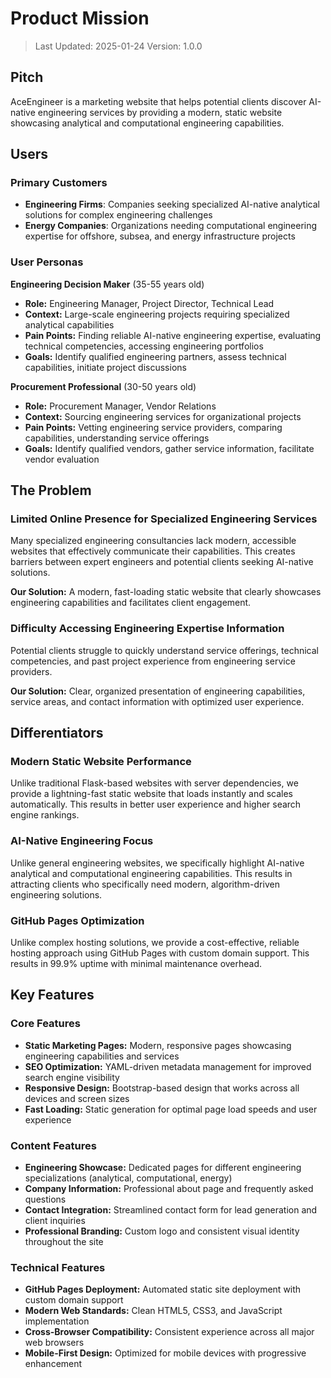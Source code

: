 # Product Mission

> Last Updated: 2025-01-24
> Version: 1.0.0

## Pitch

AceEngineer is a marketing website that helps potential clients discover AI-native engineering services by providing a modern, static website showcasing analytical and computational engineering capabilities.

## Users

### Primary Customers

- **Engineering Firms**: Companies seeking specialized AI-native analytical solutions for complex engineering challenges
- **Energy Companies**: Organizations needing computational engineering expertise for offshore, subsea, and energy infrastructure projects

### User Personas

**Engineering Decision Maker** (35-55 years old)
- **Role:** Engineering Manager, Project Director, Technical Lead
- **Context:** Large-scale engineering projects requiring specialized analytical capabilities
- **Pain Points:** Finding reliable AI-native engineering expertise, evaluating technical competencies, accessing engineering portfolios
- **Goals:** Identify qualified engineering partners, assess technical capabilities, initiate project discussions

**Procurement Professional** (30-50 years old)
- **Role:** Procurement Manager, Vendor Relations
- **Context:** Sourcing engineering services for organizational projects
- **Pain Points:** Vetting engineering service providers, comparing capabilities, understanding service offerings
- **Goals:** Identify qualified vendors, gather service information, facilitate vendor evaluation

## The Problem

### Limited Online Presence for Specialized Engineering Services

Many specialized engineering consultancies lack modern, accessible websites that effectively communicate their capabilities. This creates barriers between expert engineers and potential clients seeking AI-native solutions.

**Our Solution:** A modern, fast-loading static website that clearly showcases engineering capabilities and facilitates client engagement.

### Difficulty Accessing Engineering Expertise Information

Potential clients struggle to quickly understand service offerings, technical competencies, and past project experience from engineering service providers.

**Our Solution:** Clear, organized presentation of engineering capabilities, service areas, and contact information with optimized user experience.

## Differentiators

### Modern Static Website Performance

Unlike traditional Flask-based websites with server dependencies, we provide a lightning-fast static website that loads instantly and scales automatically. This results in better user experience and higher search engine rankings.

### AI-Native Engineering Focus

Unlike general engineering websites, we specifically highlight AI-native analytical and computational engineering capabilities. This results in attracting clients who specifically need modern, algorithm-driven engineering solutions.

### GitHub Pages Optimization

Unlike complex hosting solutions, we provide a cost-effective, reliable hosting approach using GitHub Pages with custom domain support. This results in 99.9% uptime with minimal maintenance overhead.

## Key Features

### Core Features

- **Static Marketing Pages:** Modern, responsive pages showcasing engineering capabilities and services
- **SEO Optimization:** YAML-driven metadata management for improved search engine visibility
- **Responsive Design:** Bootstrap-based design that works across all devices and screen sizes
- **Fast Loading:** Static generation for optimal page load speeds and user experience

### Content Features

- **Engineering Showcase:** Dedicated pages for different engineering specializations (analytical, computational, energy)
- **Company Information:** Professional about page and frequently asked questions
- **Contact Integration:** Streamlined contact form for lead generation and client inquiries
- **Professional Branding:** Custom logo and consistent visual identity throughout the site

### Technical Features

- **GitHub Pages Deployment:** Automated static site deployment with custom domain support
- **Modern Web Standards:** Clean HTML5, CSS3, and JavaScript implementation
- **Cross-Browser Compatibility:** Consistent experience across all major web browsers
- **Mobile-First Design:** Optimized for mobile devices with progressive enhancement